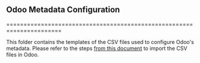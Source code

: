 ## Odoo Metadata Configuration
======================================================================

This folder contains the templates of the CSV files used to configure Odoo's metadata.
Please refer to the steps [from this document](https://docs.google.com/document/d/12LpN9gISfqfkCKzRnbBBvF4TlI-VJ56YJeWkVkIPLEI) to import the CSV files in Odoo.
